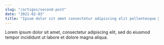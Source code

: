 ```yaml
---
slug: "/artigos/second-post"
date: "2021-02-03"
title: "Ipsum dolor sit amet consectetur adipiscing elit pellentesque 🍅"
---
```


Lorem ipsum dolor sit amet, consectetur adipiscing elit, sed do eiusmod tempor incididunt ut labore et dolore magna aliqua.
